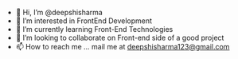 - 👋 Hi, I’m @deepshisharma
- 👀 I’m interested in FrontEnd Development
- 🌱 I’m currently learning Front-End Technologies
- 💞️ I’m looking to collaborate on Front-end side of a good project
- 📫 How to reach me ... mail me at deepshisharma123@gmail.com

<!---
deepshisharma/deepshisharma is a ✨ special ✨ repository because its `README.md` (this file) appears on your GitHub profile.
You can click the Preview link to take a look at your changes.
--->
